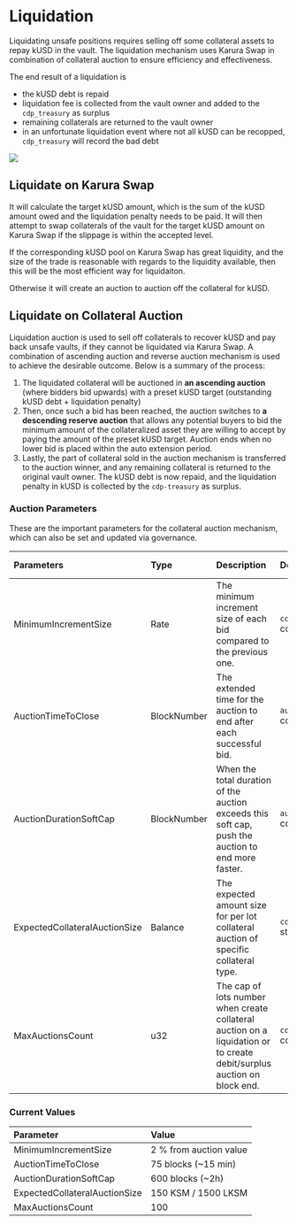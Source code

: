 # Liquidation

Liquidating unsafe positions requires selling off some collateral assets to repay kUSD in the vault. The liquidation mechanism uses Karura Swap in combination of collateral auction to ensure efficiency and effectiveness.

The end result of a liquidation is

* the kUSD debt is repaid
* liquidation fee is collected from the vault owner and added to the `cdp_treasury` as surplus
* remaining collaterals are returned to the vault owner
* in an unfortunate liquidation event where not all kUSD can be recopped, `cdp_treasury` will record the bad debt 

![](https://i.imgur.com/i6k6OTz.png)

## Liquidate on Karura Swap

It will calculate the target kUSD amount, which is the sum of the kUSD amount owed and the liquidation penalty needs to be paid. It will then attempt to swap collaterals of the vault for the target kUSD amount on Karura Swap if the slippage is within the accepted level.

If the corresponding kUSD pool on Karura Swap has great liquidity, and the size of the trade is reasonable with regards to the liquidity available, then this will be the most efficient way for liquidaiton.

Otherwise it will create an auction to auction off the collateral for kUSD.

## Liquidate on Collateral Auction

Liquidation auction is used to sell off collaterals to recover kUSD and pay back unsafe vaults, if they cannot be liquidated via Karura Swap. A combination of ascending auction and reverse auction mechanism is used to achieve the desirable outcome. Below is a summary of the process:

1. The liquidated collateral will be auctioned in **an ascending auction** \(where bidders bid upwards\) with a preset kUSD target \(outstanding kUSD debt + liquidation penalty\)
2. Then, once such a bid has been reached, the auction switches to **a descending reserve auction** that allows any potential buyers to bid the minimum amount of the collateralized asset they are willing to accept by paying the amount of the preset kUSD target. Auction ends when no lower bid is placed within the auto extension period.
3. Lastly, the part of collateral sold in the auction mechanism is transferred to the auction winner, and any remaining collateral is returned to the original vault owner. The kUSD debt is now repaid, and the liquidation penalty in kUSD is collected by the `cdp-treasury` as surplus.

### Auction Parameters

These are the important parameters for the collateral auction mechanism, which can also be set and updated via governance.

| Parameters | Type | Description | Definition | Update Method |
| :--- | :--- | :--- | :--- | :--- |
| MinimumIncrementSize | Rate | The minimum increment size of each bid compared to the previous one. | `cdpEngine` constant | config on runtime |
| AuctionTimeToClose | BlockNumber | The extended time for the auction to end after each successful bid. | `auctionManager` constant | config on runtime |
| AuctionDurationSoftCap | BlockNumber | When the total duration of the auction exceeds this soft cap, push the auction to end more faster. | `auctionManager` constant | config on runtime |
| ExpectedCollateralAuctionSize | Balance | The expected amount size for per lot collateral auction of specific collateral type. | `cdpTreasury` storage | update call by `UpdateOrigin` of `cdpTreasury` |
| MaxAuctionsCount | u32 | The cap of lots number when create collateral auction on a liquidation or to create debit/surplus auction on block end. | `cdpTreasury` constant | config on runtime |

### Current Values

| Parameter | Value |
| :--- | :--- |
| MinimumIncrementSize | 2 % from auction value |
| AuctionTimeToClose | 75 blocks \(~15 min\) |
| AuctionDurationSoftCap | 600 blocks \(~2h\) |
| ExpectedCollateralAuctionSize | 150 KSM / 1500 LKSM |
| MaxAuctionsCount | 100 |

